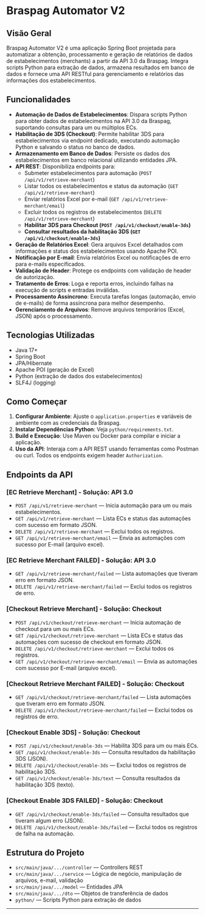 # Braspag Automator V2

## Visão Geral
Braspag Automator V2 é uma aplicação Spring Boot projetada para automatizar a obtenção, processamento e geração de relatórios de dados de estabelecimentos (merchants) a partir da API 3.0 da Braspag. Integra scripts Python para extração de dados, armazena resultados em banco de dados e fornece uma API RESTful para gerenciamento e relatórios das informações dos estabelecimentos.

## Funcionalidades

- **Automação de Dados de Estabelecimentos**: Dispara scripts Python para obter dados de estabelecimentos na API 3.0 da Braspag, suportando consultas para um ou múltiplos ECs.
- **Habilitação de 3DS (Checkout)**: Permite habilitar 3DS para estabelecimentos via endpoint dedicado, executando automação Python e salvando o status no banco de dados.
- **Armazenamento em Banco de Dados**: Persiste os dados dos estabelecimentos em banco relacional utilizando entidades JPA.
- **API REST**: Disponibiliza endpoints para:
  - Submeter estabelecimentos para automação (`POST /api/v1/retrieve-merchant`)
  - Listar todos os estabelecimentos e status da automação (`GET /api/v1/retrieve-merchant`)
  - Enviar relatórios Excel por e-mail (`GET /api/v1/retrieve-merchant/email`)
  - Excluir todos os registros de estabelecimentos (`DELETE /api/v1/retrieve-merchant`)
  - **Habilitar 3DS para Checkout (`POST /api/v1/checkout/enable-3ds`)**
  - **Consultar resultados da habilitação 3DS (`GET /api/v1/checkout/enable-3ds`)**
- **Geração de Relatórios Excel**: Gera arquivos Excel detalhados com informações e status dos estabelecimentos usando Apache POI.
- **Notificação por E-mail**: Envia relatórios Excel ou notificações de erro para e-mails especificados.
- **Validação de Header**: Protege os endpoints com validação de header de autorização.
- **Tratamento de Erros**: Loga e reporta erros, incluindo falhas na execução de scripts e entradas inválidas.
- **Processamento Assíncrono**: Executa tarefas longas (automação, envio de e-mails) de forma assíncrona para melhor desempenho.
- **Gerenciamento de Arquivos**: Remove arquivos temporários (Excel, JSON) após o processamento.

## Tecnologias Utilizadas
- Java 17+
- Spring Boot
- JPA/Hibernate
- Apache POI (geração de Excel)
- Python (extração de dados dos estabelecimentos)
- SLF4J (logging)

## Como Começar
1. **Configurar Ambiente**: Ajuste o `application.properties` e variáveis de ambiente com as credenciais da Braspag.
2. **Instalar Dependências Python**: Veja `python/requirements.txt`.
3. **Build e Execução**: Use Maven ou Docker para compilar e iniciar a aplicação.
4. **Uso da API**: Interaja com a API REST usando ferramentas como Postman ou curl. Todos os endpoints exigem header `Authorization`.

## Endpoints da API

### [EC Retrieve Merchant] - Solução: **API 3.0**
- `POST /api/v1/retrieve-merchant` — Inicia automação para um ou mais estabelecimentos.
- `GET /api/v1/retrieve-merchant` — Lista ECs e status das automações com sucesso em formato JSON.
- `DELETE /api/v1/retrieve-merchant` — Exclui todos os registros.
- `GET /api/v1/retrieve-merchant/email` — Envia as automações com sucesso por E-mail (arquivo excel).

### [EC Retrieve Merchant FAILED] - Solução: **API 3.0**
- `GET /api/v1/retrieve-merchant/failed` — Lista automações que tiveram erro em formato JSON.
- `DELETE /api/v1/retrieve-merchant/failed` — Exclui todos os registros de erro.

### [Checkout Retrieve Merchant] - Solução: **Checkout**
- `POST /api/v1/checkout/retrieve-merchant` — Inicia automação de checkout para um ou mais ECs.
- `GET /api/v1/checkout/retrieve-merchant` — Lista ECs e status das automações com sucesso de checkout em formato JSON.
- `DELETE /api/v1/checkout/retrieve-merchant` — Exclui todos os registros.
- `GET /api/v1/checkout/retrieve-merchant/email` — Envia as automações com sucesso por E-mail (arquivo excel).

### [Checkout Retrieve Merchant FAILED] - Solução: **Checkout**
- `GET /api/v1/checkout/retrieve-merchant/failed` — Lista automações que tiveram erro em formato JSON.
- `DELETE /api/v1/checkout/retrieve-merchant/failed` — Exclui todos os registros de erro.

### [Checkout Enable 3DS] - Solução: **Checkout**
- `POST /api/v1/checkout/enable-3ds` — Habilita 3DS para um ou mais ECs.
- `GET /api/v1/checkout/enable-3ds` — Consulta resultados da habilitação 3DS (JSON).
- `DELETE /api/v1/checkout/enable-3ds` — Exclui todos os registros de habilitação 3DS.
- `GET /api/v1/checkout/enable-3ds/text` — Consulta resultados da habilitação 3DS (texto).

### [Checkout Enable 3DS FAILED] - Solução: **Checkout**
- `GET /api/v1/checkout/enable-3ds/failed` — Consulta resultados que tiveram algum erro (JSON).
- `DELETE /api/v1/checkout/enable-3ds/failed` — Exclui todos os registros de falha na automação.

## Estrutura do Projeto
- `src/main/java/.../controller` — Controllers REST
- `src/main/java/.../service` — Lógica de negócio, manipulação de arquivos, e-mail, validação
- `src/main/java/.../model` — Entidades JPA
- `src/main/java/.../dto` — Objetos de transferência de dados
- `python/` — Scripts Python para extração de dados

---
